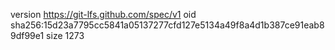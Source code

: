 version https://git-lfs.github.com/spec/v1
oid sha256:15d23a7795cc5841a05137277cfd127e5134a49f8a4d1b387ce91eab89df99e1
size 1273

